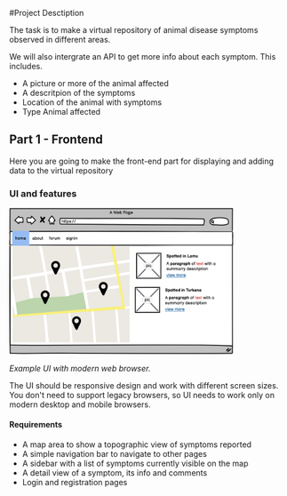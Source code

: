 #Project Desctiption

The task is to make a virtual repository of animal disease symptoms observed in different areas. 

We will also intergrate an API to get more info about each symptom. This includes.

 * A picture or more of the animal affected
 * A descritpion of the symptoms
 * Location of the animal with symptoms
 * Type Animal affected

## Part 1 - Frontend

Here you are going to make the front-end part for displaying and adding data to the virtual repository

### UI and features
<img src="mockups/homepage.png" alt="Example UI" width="80%"/>

_Example UI with modern web browser._

The UI should be responsive design and work with different screen sizes. You don't need to support legacy browsers, so UI needs to work only on modern desktop and mobile browsers.

#### Requirements

* A map area to show a topographic view of symptoms reported
* A simple navigation bar to navigate to other pages
* A sidebar with a list of symptoms currently visible on the map 
* A detail view of a symptom, its info and comments 
* Login and registration pages